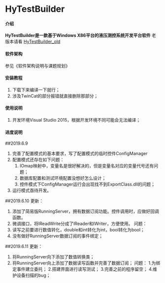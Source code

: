 # HyTestBuilder

#### 介绍
**HyTestBuilder是一款基于Windows X86平台的液压测控系统开发平台软件**
老版本请看 [HyTestBuilder_old](https://github.com/LiuYuxin1002/HyTestBuilder_old)

#### 软件架构
参见《软件架构说明与课题规划》


#### 安装教程

1. 下载下来编译一下就行；
2. 涉及TwinCat的部分报错就直接删除那部分；

#### 使用说明

1. 开发环境Visual Studio 2015，根据开发环境不同可能会无法编译；

#### 进度说明

##2019.6.9 
1. 完善了配置模式的基本要求，写了配置模式的临时控件ConfigManager
2. 配置模式还存在如下问题：
	1) IOmap映射中，变量名是很好解决的，但是变量名对应的变量代号还有问题；
	2) 数据库配置和测试环境配置没想好怎么设计；
	3) 控件模式下ConfigManager运行会出现找不到ExportClass.dll的问题；
3. 运行模式亟待开发。

##2019.6.10 
更新： 
1. 添加了简易版RunningServer，拥有数据订阅功能。控件调用时，应做好回调函数。
2. 微调接口，将IReadWrite分成了IReader和IWriter，方便使用。
问题： 
1. 读写之前要进行数值转化，double和int转化为int，bool转化为bool；
2. 没有做好RunningServer数据订阅的事件绑定；

##2019.6.11
更新： 
1. 将RunningServer向下添加了数值转换类；
2. 将RunningServer向上添加了数据读写函数并完善了数据订阅；
问题： 
1.为绑定事件建立委托；
2.搭建界面进行读写测试；
3.完善之前的程序留空；
4.维护设备扫描的bug；